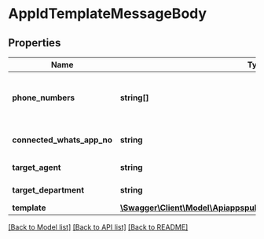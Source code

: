 # AppIdTemplateMessageBody

## Properties
Name | Type | Description | Notes
------------ | ------------- | ------------- | -------------
**phone_numbers** | **string[]** | Recipient WhatsApp IDs where you want to send the template message. You can validate a WhatsApp id from &lt;a href&#x3D;\&quot;https://developers.facebook.com/docs/whatsapp/on-premises/reference/contacts\&quot; target&#x3D;\&quot;_blank\&quot;&gt;here&lt;/a&gt;. | 
**connected_whats_app_no** | **string** | The WhatsApp Number from which you want to send this template message. The WhatsApp number connected to your workspace via the app. | 
**target_agent** | **string** | Username of the agent you want to transfer the chat to when the WhatsApp user replies. | [optional] 
**target_department** | **string** | Department name or ID where you want to transfer the chat to when the WhatsApp user replies. | [optional] 
**template** | [**\Swagger\Client\Model\ApiappspublicappIdtemplateMessageTemplate**](ApiappspublicappIdtemplateMessageTemplate.md) |  | 

[[Back to Model list]](../../README.md#documentation-for-models) [[Back to API list]](../../README.md#documentation-for-api-endpoints) [[Back to README]](../../README.md)

